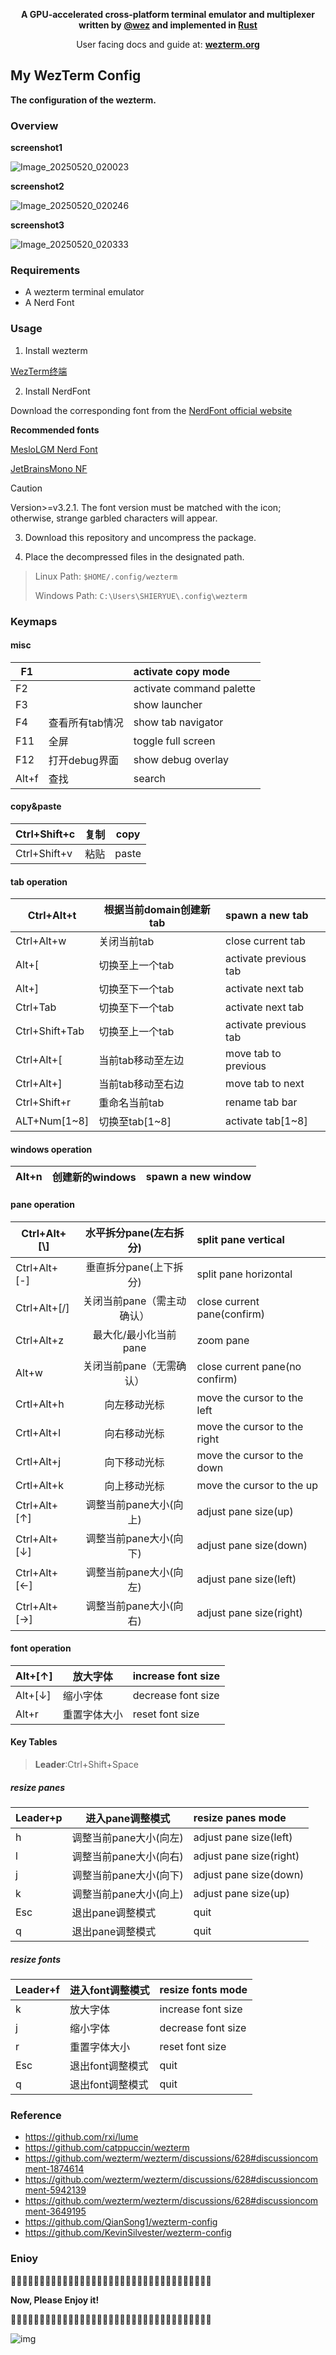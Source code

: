 
<p align="center" style="font-weight: bold;">
A GPU-accelerated cross-platform terminal emulator and multiplexer written by <a href="https://github.com/wez">@wez</a> and implemented in <a href="https://www.rust-lang.org">Rust</a>
</p>
<p align="center">
User facing docs and guide at: <a style="font-weight: bold;" href="https://wezterm.org">wezterm.org</a>
</p>

##                                  My WezTerm Config

**The configuration of the wezterm.**

### Overview

**screenshot1**

![Image_20250520_020023](./screenshots/Image_20250520_020023.png)

**screenshot2**

![Image_20250520_020246](./screenshots/Image_20250520_020246.png)

**screenshot3**

![Image_20250520_020333](./screenshots/Image_20250520_020333.png)

### Requirements

- A wezterm terminal emulator
- A Nerd Font

### Usage

1. Install wezterm

[WezTerm终端](https://github.com/wezterm/wezterm/releases)

2. Install NerdFont

Download the corresponding font from the [NerdFont official website](https://www.nerdfonts.com/cheat-sheet)

**Recommended fonts**

[MesloLGM Nerd Font](https://github.com/ryanoasis/nerd-fonts/blob/v3.2.1/patched-fonts/Meslo/M/Regular/MesloLGMNerdFont-Regular.ttf)

[JetBrainsMono NF](https://github.com/ryanoasis/nerd-fonts/blob/v3.2.1/patched-fonts/JetBrainsMono/Ligatures/Regular/JetBrainsMonoNerdFont-Regular.ttf)

> [!CAUTION]
>
> Version>=v3.2.1. The font version must be matched with the icon; otherwise, strange garbled characters will appear.

3. Download this repository and uncompress the package.

4. Place the decompressed files in the designated path.

> Linux Path: `$HOME/.config/wezterm`
>
> Windows Path: `C:\Users\SHIERYUE\.config\wezterm`

### Keymaps

#### misc

| F1    |                 | activate copy mode       |
| ----- | --------------- | :----------------------- |
| F2    |                 | activate command palette |
| F3    |                 | show launcher            |
| F4    | 查看所有tab情况 | show tab navigator       |
| F11   | 全屏            | toggle full screen       |
| F12   | 打开debug界面   | show debug overlay       |
| Alt+f | 查找            | search                   |

#### copy&paste

| Ctrl+Shift+c | 复制 | copy  |
| ------------ | ---- | ----- |
| Ctrl+Shift+v | 粘贴 | paste |

#### tab operation

| Ctrl+Alt+t     | 根据当前domain创建新tab | spawn a new tab       |
| -------------- | ----------------------- | :-------------------- |
| Ctrl+Alt+w     | 关闭当前tab             | close current tab     |
| Alt+[          | 切换至上一个tab         | activate previous tab |
| Alt+]          | 切换至下一个tab         | activate next tab     |
| Ctrl+Tab       | 切换至下一个tab         | activate next tab     |
| Ctrl+Shift+Tab | 切换至上一个tab         | activate previous tab |
| Ctrl+Alt+[     | 当前tab移动至左边       | move tab to previous  |
| Ctrl+Alt+]     | 当前tab移动至右边       | move tab to next      |
| Ctrl+Shift+r   | 重命名当前tab           | rename tab bar        |
| ALT+Num[1~8]   | 切换至tab[1~8]          | activate tab[1~8]     |

#### windows operation

| Alt+n | 创建新的windows | spawn a new window |
| ----- | --------------- | ------------------ |

#### pane operation

| Ctrl+Alt+[\\] |   水平拆分pane(左右拆分)   | split pane vertical            |
| ------------- | :------------------------: | :----------------------------- |
| Ctrl+Alt+[-]  |   垂直拆分pane(上下拆分)   | split pane horizontal          |
| Ctrl+Alt+[/]  | 关闭当前pane（需主动确认） | close current pane(confirm)    |
| Ctrl+Alt+z    |   最大化/最小化当前pane    | zoom pane                      |
| Alt+w         |  关闭当前pane（无需确认）  | close current pane(no confirm) |
| Crtl+Alt+h    |        向左移动光标        | move the cursor to the left    |
| Crtl+Alt+l    |        向右移动光标        | move the cursor to the right   |
| Crtl+Alt+j    |        向下移动光标        | move the cursor to the down    |
| Crtl+Alt+k    |        向上移动光标        | move the cursor to the up      |
| Ctrl+Alt+[↑]  |   调整当前pane大小(向上)   | adjust pane size(up)           |
| Ctrl+Alt+[↓]  |   调整当前pane大小(向下)   | adjust pane size(down)         |
| Ctrl+Alt+[←]  |   调整当前pane大小(向左)   | adjust pane size(left)         |
| Ctrl+Alt+[→]  |   调整当前pane大小(向右)   | adjust pane size(right)        |

#### font operation

| Alt+[↑] | 放大字体     | increase font size |
| ------- | ------------ | :----------------- |
| Alt+[↓] | 缩小字体     | decrease font size |
| Alt+r   | 重置字体大小 | reset font size    |

#### Key Tables

> **Leader**:Ctrl+Shift+Space

##### resize panes

| Leader+p | 进入pane调整模式       | resize panes mode       |
| -------- | ---------------------- | :---------------------- |
| h        | 调整当前pane大小(向左) | adjust pane size(left)  |
| l        | 调整当前pane大小(向右) | adjust pane size(right) |
| j        | 调整当前pane大小(向下) | adjust pane size(down)  |
| k        | 调整当前pane大小(向上) | adjust pane size(up)    |
| Esc      | 退出pane调整模式       | quit                    |
| q        | 退出pane调整模式       | quit                    |

##### resize fonts

| Leader+f | 进入font调整模式 | resize fonts mode  |
| -------- | ---------------- | :----------------- |
| k        | 放大字体         | increase font size |
| j        | 缩小字体         | decrease font size |
| r        | 重置字体大小     | reset font size    |
| Esc      | 退出font调整模式 | quit               |
| q        | 退出font调整模式 | quit               |

### Reference

- <https://github.com/rxi/lume>
- <https://github.com/catppuccin/wezterm>
- <https://github.com/wezterm/wezterm/discussions/628#discussioncomment-1874614>
- <https://github.com/wezterm/wezterm/discussions/628#discussioncomment-5942139>
- <https://github.com/wezterm/wezterm/discussions/628#discussioncomment-3649195>
- <https://github.com/QianSong1/wezterm-config>
- <https://github.com/KevinSilvester/wezterm-config>

### Enioy

🎈🎈🎈🎈🎈🎈🎈🎈🎈🎈🎈🎈🎈🎈🎈🎈🎈🎈🎈🎈🎈🎈🎈🎈🎈🎈🎈🎈🎈🎈🎈🎈🎈🎈🎈

**Now, Please Enjoy it!**

💐💐💐💐💐💐💐💐💐💐💐💐💐💐💐💐💐💐💐💐💐💐💐💐💐💐💐💐💐💐💐💐💐💐💐

![img](https://dl4.weshineapp.com/gif/20210910/0b930df9c7d662cb6b729787ec2578b7.gif?f=micro_)



